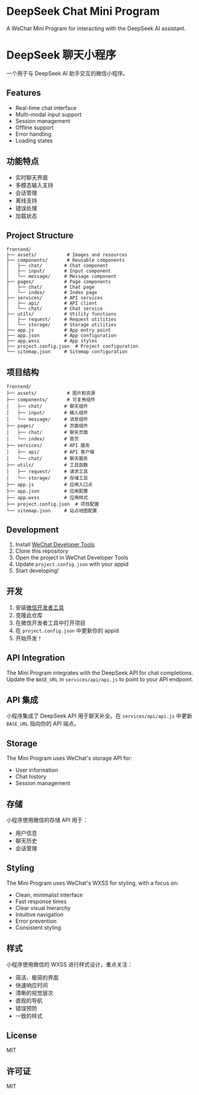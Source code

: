 # DeepSeek Chat Mini Program

A WeChat Mini Program for interacting with the DeepSeek AI assistant.

# DeepSeek 聊天小程序

一个用于与 DeepSeek AI 助手交互的微信小程序。

## Features

- Real-time chat interface
- Multi-modal input support
- Session management
- Offline support
- Error handling
- Loading states

## 功能特点

- 实时聊天界面
- 多模态输入支持
- 会话管理
- 离线支持
- 错误处理
- 加载状态

## Project Structure

```
frontend/
├── assets/           # Images and resources
├── components/       # Reusable components
│   ├── chat/        # Chat component
│   ├── input/       # Input component
│   └── message/     # Message component
├── pages/           # Page components
│   ├── chat/        # Chat page
│   └── index/       # Index page
├── services/        # API services
│   ├── api/         # API client
│   └── chat/        # Chat service
├── utils/           # Utility functions
│   ├── request/     # Request utilities
│   └── storage/     # Storage utilities
├── app.js           # App entry point
├── app.json         # App configuration
├── app.wxss         # App styles
├── project.config.json  # Project configuration
└── sitemap.json     # Sitemap configuration
```

## 项目结构

```
frontend/
├── assets/           # 图片和资源
├── components/       # 可复用组件
│   ├── chat/        # 聊天组件
│   ├── input/       # 输入组件
│   └── message/     # 消息组件
├── pages/           # 页面组件
│   ├── chat/        # 聊天页面
│   └── index/       # 首页
├── services/        # API 服务
│   ├── api/         # API 客户端
│   └── chat/        # 聊天服务
├── utils/           # 工具函数
│   ├── request/     # 请求工具
│   └── storage/     # 存储工具
├── app.js           # 应用入口点
├── app.json         # 应用配置
├── app.wxss         # 应用样式
├── project.config.json  # 项目配置
└── sitemap.json     # 站点地图配置
```

## Development

1. Install [WeChat Developer Tools](https://developers.weixin.qq.com/miniprogram/en/dev/devtools/download.html)
2. Clone this repository
3. Open the project in WeChat Developer Tools
4. Update `project.config.json` with your appid
5. Start developing!

## 开发

1. 安装[微信开发者工具](https://developers.weixin.qq.com/miniprogram/dev/devtools/download.html)
2. 克隆此仓库
3. 在微信开发者工具中打开项目
4. 在 `project.config.json` 中更新你的 appid
5. 开始开发！

## API Integration

The Mini Program integrates with the DeepSeek API for chat completions. Update the `BASE_URL` in `services/api/api.js` to point to your API endpoint.

## API 集成

小程序集成了 DeepSeek API 用于聊天补全。在 `services/api/api.js` 中更新 `BASE_URL` 指向你的 API 端点。

## Storage

The Mini Program uses WeChat's storage API for:
- User information
- Chat history
- Session management

## 存储

小程序使用微信的存储 API 用于：
- 用户信息
- 聊天历史
- 会话管理

## Styling

The Mini Program uses WeChat's WXSS for styling, with a focus on:
- Clean, minimalist interface
- Fast response times
- Clear visual hierarchy
- Intuitive navigation
- Error prevention
- Consistent styling

## 样式

小程序使用微信的 WXSS 进行样式设计，重点关注：
- 简洁、极简的界面
- 快速响应时间
- 清晰的视觉层次
- 直观的导航
- 错误预防
- 一致的样式

## License

MIT

## 许可证

MIT 